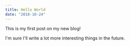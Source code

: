 ```yaml
---
title: Hello World
date: "2018-10-24"
---
```


This is my first post on my new blog! 

I'm sure I'll write a lot more interesting things in the future.

